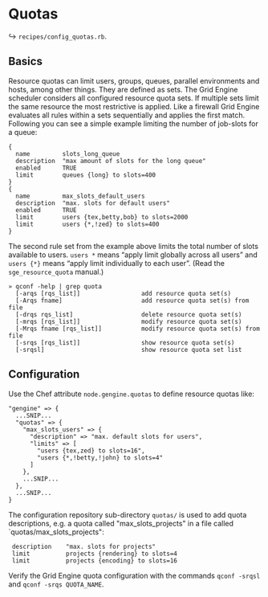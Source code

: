 
# Quotas

↪ `recipes/config_quotas.rb`. 

## Basics

Resource quotas can limit users, groups, queues, parallel environments and hosts, among other things. They are defined as sets. The Grid Engine scheduler considers all configured resource quota sets. If multiple sets limit the same resource the most restrictive is applied. Like a firewall Grid Engine evaluates all rules within a sets sequentially and applies the first match. Following you can see a simple example limiting the number of job-slots for a queue:

    {
      name         slots_long_queue
      description  "max amount of slots for the long queue"
      enabled      TRUE
      limit        queues {long} to slots=400
    }
    {
      name         max_slots_default_users
      description  "max. slots for default users"
      enabled      TRUE
      limit        users {tex,betty,bob} to slots=2000
      limit        users {*,!zed} to slots=400
    }

The second rule set from the example above limits the total number of slots available to users. `users *` means “apply limit globally across all users” and `users {*}` means “apply limit individually to each user”. (Read the `sge_resource_quota` manual.)

    » qconf -help | grep quota
      [-arqs [rqs_list]]                 add resource quota set(s)
      [-Arqs fname]                      add resource quota set(s) from file
      [-drqs rqs_list]                   delete resource quota set(s)
      [-mrqs [rqs_list]]                 modify resource quota set(s)
      [-Mrqs fname [rqs_list]]           modify resource quota set(s) from file
      [-srqs [rqs_list]]                 show resource quota set(s)
      [-srqsl]                           show resource quota set list

## Configuration

Use the Chef attribute `node.gengine.quotas` to define resource quotas like:

    "gengine" => {
      ...SNIP...
      "quotas" => {
        "max_slots_users" => {
          "description" => "max. default slots for users",
          "limits" => [ 
            "users {tex,zed} to slots=16",
            "users {*,!betty,!john} to slots=4" 
          ]
        },
        ...SNIP...
      },
      ...SNIP...
    }

The configuration repository sub-directory `quotas/` is used to add quota descriptions, e.g. a quota called "max_slots_projects" in a file called `quotas/max_slots_projects":

     description    "max. slots for projects"
     limit          projects {rendering} to slots=4
     limit          projects {encoding} to slots=16

Verify the Grid Engine quota configuration with the commands `qconf -srqsl` and `qconf -srqs QUOTA_NAME`. 

